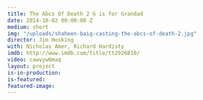 ```yaml
---
title: The Abcs Of Death 2 G is for Grandad
date: 2014-10-02 00:00:00 Z
medium: short
img: "/uploads/shaheen-baig-casting-the-abcs-of-death-2.jpg"
director: Jim Hosking
with: Nicholas Amer, Richard Hardisty
imdb: http://www.imdb.com/title/tt2926810/
video: cawvyw0maq
layout: project
is-in-production: 
is-featured: 
featured-image: 
---
```


